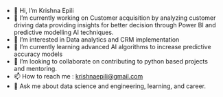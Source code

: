 
- 👋 Hi, I’m Krishna Epili
- 🔭 I’m currently working on Customer acquisition by analyzing customer driving data providing insights for better decision through Power BI and predictive modelling AI techniques.
- 👀 I’m interested in Data analytics and CRM implementation
- 🌱 I’m currently learning advanced AI algorithms to increase predictive accuracy models 
- 💞️ I’m looking to collaborate on contributing to python based projects and mentoring.
- 📫 How to reach me : krishnaepili@gmail.com
- 💬 Ask me about data science and engineering, learning, and career.


<!---
krishnaepili2020/krishnaepili2020 is a ✨ special ✨ repository because its `README.md` (this file) appears on your GitHub profile.
You can click the Preview link to take a look at your changes.
--->
